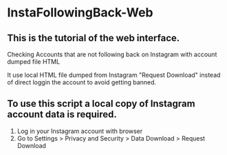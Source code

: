 # InstaFollowingBack-Web
<h2>This is the tutorial of the web interface.</h2>

Checking Accounts that are not following back on Instagram with account dumped file HTML

It use local HTML file dumped from Instagram "Request Download" instead of direct loggin the account to avoid getting banned.

<h2>To use this script a local copy of Instagram account data is required.</h2>

1) Log in your Instagram account with browser
2) Go to Settings > Privacy and Security > Data Download > Request Download
